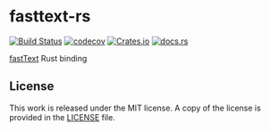 # fasttext-rs

[![Build Status](https://travis-ci.org/messense/fasttext-rs.svg?branch=master)](https://travis-ci.org/messense/fasttext-rs)
[![codecov](https://codecov.io/gh/messense/fasttext-rs/branch/master/graph/badge.svg)](https://codecov.io/gh/messense/fasttext-rs)
[![Crates.io](https://img.shields.io/crates/v/fasttext.svg)](https://crates.io/crates/fasttext)
[![docs.rs](https://docs.rs/fasttext/badge.svg)](https://docs.rs/fasttext/)

[fastText](https://github.com/facebookresearch/fastText) Rust binding

## License

This work is released under the MIT license. A copy of the license is provided in the [LICENSE](./LICENSE) file.
